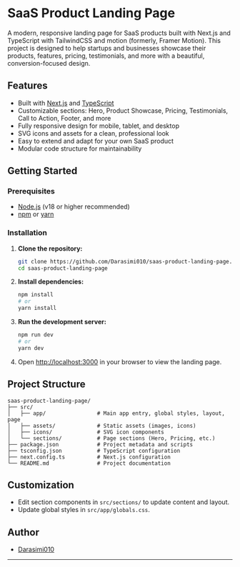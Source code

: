 # SaaS Product Landing Page

A modern, responsive landing page for SaaS products built with Next.js and TypeScript with TailwindCSS and motion (formerly, Framer Motion). This project is designed to help startups and businesses showcase their products, features, pricing, testimonials, and more with a beautiful, conversion-focused design.

## Features

- Built with [Next.js](https://nextjs.org/) and [TypeScript](https://www.typescriptlang.org/)
- Customizable sections: Hero, Product Showcase, Pricing, Testimonials, Call to Action, Footer, and more
- Fully responsive design for mobile, tablet, and desktop
- SVG icons and assets for a clean, professional look
- Easy to extend and adapt for your own SaaS product
- Modular code structure for maintainability

## Getting Started

### Prerequisites

- [Node.js](https://nodejs.org/) (v18 or higher recommended)
- [npm](https://www.npmjs.com/) or [yarn](https://yarnpkg.com/)

### Installation

1. **Clone the repository:**
	```sh
	git clone https://github.com/Darasimi010/saas-product-landing-page.git
	cd saas-product-landing-page
	```
2. **Install dependencies:**
	```sh
	npm install
	# or
	yarn install
	```
3. **Run the development server:**
	```sh
	npm run dev
	# or
	yarn dev
	```
4. Open [http://localhost:3000](http://localhost:3000) in your browser to view the landing page.

## Project Structure

```
saas-product-landing-page/
├── src/
│   ├── app/                # Main app entry, global styles, layout, page
│   ├── assets/             # Static assets (images, icons)
│   ├── icons/              # SVG icon components
│   └── sections/           # Page sections (Hero, Pricing, etc.)
├── package.json            # Project metadata and scripts
├── tsconfig.json           # TypeScript configuration
├── next.config.ts          # Next.js configuration
└── README.md               # Project documentation
```

## Customization

- Edit section components in `src/sections/` to update content and layout.
- Update global styles in `src/app/globals.css`.

## Author

- [Darasimi010](https://github.com/Darasimi010)

---
